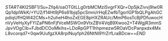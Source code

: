 $START$4Kl25BF1/Su+Zfq4/oaOTGtLLg0rbMCMziSvgrFXQr+Op5jkZivvj9lw0RQp1dpIWkK/+YU2/f14Ht9jP6s61bjq5pcSmni/rHqEZwfbTgorIGP1bQLPgAhGCpdiqUfHQW42CMs+h2uheH4hoZxEGE8pHXZRAUc/MmP6osTcBjPDfuwocHnVyVeHyXyFYIZaPN6nFjfVceMSWOn9VtxZBV4VqB9Xwoo2+T4WgjR3mmSJpvVOgCib+FJbdDCOoMkihs+LDoRpGPT1hhpmezw5ROaVDcPanpxdx4MxL8vcorqd7+0qw9UufgzXA8rpINuyfph26NtNI9YrZrfLraBDcw==$END$